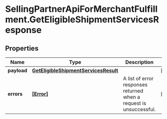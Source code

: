 # SellingPartnerApiForMerchantFulfillment.GetEligibleShipmentServicesResponse

## Properties

Name | Type | Description | Notes
------------ | ------------- | ------------- | -------------
**payload** | [**GetEligibleShipmentServicesResult**](GetEligibleShipmentServicesResult.md) |  | [optional] 
**errors** | [**[Error]**](Error.md) | A list of error responses returned when a request is unsuccessful. | [optional] 


